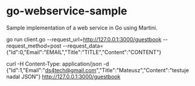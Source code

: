 go-webservice-sample
====================

Sample implementation of a web service in Go using Martini.

go run client.go --request_url=http://127.0.0.1:3000/guestbook --request_method=post --request_data={"Id":0,"Email":"EMAIL","Title":"TITLE","Content":"CONTENT"}

curl -H Content-Type: application/json -d {"Id":1,"Email":"ds4tech@gmail.com","Title":"Mateusz","Content":"testuje nadal JSON"} http://127.0.0.1:3000/guestbook

